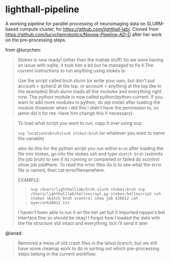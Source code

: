 # lighthall-pipeline
A working pipeline for parallel processing of neuroimaging data on SLURM-based compute cluster, for https://github.com/lighthall-lab/.
Cloned from https://github.com/lucychenrobotics/Nipype-Pipeline-AD-D after her work on the pre-processing steps.

from @lucychen:
> Stokes is now ready! (other than the matlab stuff) 
> So we were having an issue with sqlite, it took him a bit but he managed to fix it.The current instructions to run anything using stokes is:
> 
> Use the script called bruh.slurm (or write your own, but don't put account = qchen2 at the top, or account = anything at the top like in the examples) Bruh.slurm loads all the modules and everything right now. The python module is now called python/python-current. If you want to add more modules in python, do pip install after loading the module (however when i did this i didn't have the permission to, so jamie did it for me. Have him change this if necessary). 

> To load what script you want to run, copy it over using scp:
> 
> `scp locationtobruhslurm stokes:bruh` (or whatever you want to name the variable)
> 
> also do this for the python script you run within `bruh`
> after loading the file into stokes, go into the stokes ssh and type `sbatch bruh` (submits the job bruh) to see if its running or completed or failed do scontrol show job job#here. To read the error files do ls to see what the error file is named, then cat errorfilenamehere.
> 
> EXAMPLE: 
> > `scp /Users/lighthalllab/bruh.slurm stokes:bruh
> > scp /Users/lighthalllab/helloscript.py stokes:helloscript
> > ssh stokes
> > sbatch bruh
> > scontrol show job 626612
> > cat myerror626612.txt`
> 
> I haven't been able to run it on the bet yet but it imported nipype's bet interface fine so should be okay! I forgot how I loaded the data with the file structure still intact and everything, but i'll send it later 
> 

@ianad:
> Removed a mess of old crash files in the latest branch, but we still have some cleanup work to do in sorting out which pre-processing steps belong in the current workflow.
